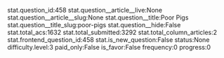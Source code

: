 stat.question_id:458
stat.question__article__live:None
stat.question__article__slug:None
stat.question__title:Poor Pigs
stat.question__title_slug:poor-pigs
stat.question__hide:False
stat.total_acs:1632
stat.total_submitted:3292
stat.total_column_articles:2
stat.frontend_question_id:458
stat.is_new_question:False
status:None
difficulty.level:3
paid_only:False
is_favor:False
frequency:0
progress:0
